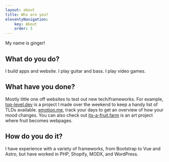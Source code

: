 ```yaml
---
layout: about
title: Who are you?
eleventyNavigation:
    key: About
    order: 3
---
```


My name is ginger!

## What do you do?

I build apps and website. I play guitar and bass. I play video games.

## What have you done?

Mostly little one off websites to test out new tech/frameworks. For example, [top-level.dev](https://top-level.dev) is a project I made over the weekend to keep a handy list of TLDs available. [emotion.me](https://emotiome.netlify.app/), track your days to get an overview of how your mood changes. You can also check out [its-a-fruit.farm](https://its-a-fruit.farm) is an art project where fruit becomes webpages.

## How do you do it?

I have experience with a variety of frameworks, from Bootstrap to Vue and Astro, but have worked in PHP, Shopify, MODX, and WordPress.